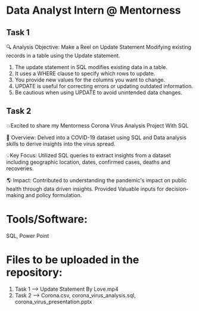 
# Data Analyst Intern @ Mentorness


## Task 1

🔍 Analysis Objective: Make a Reel on Update Statement Modifying existing records in a table using the Update statement.

1. The update statement in SQL modifies existing data in a table.
2. It uses a WHERE clause to specify which rows to update.
3. You provide new values for the columns you want to change.
4. UPDATE is useful for correcting errors or updating outdated information.
5. Be cautious when using UPDATE to avoid unintended data changes.


## Task 2

💥Excited to share my Mentorness Corona Virus Analysis Project With SQL

🚀 Overview:
 Delved into a COVID-19 dataset using SQL and Data analysis skills to derive insights into the virus spread.

💡Key Focus:
 Utilized SQL queries to extract insights from a dataset including geographic location, dates, confirmed cases, deaths and recoveries.

🌎 Impact:
 Contributed to understanding the pandemic's impact on public health through data driven insights.
Provided Valuable inputs for decision-making and policy formulation.


# Tools/Software:
SQL, Power Point

# Files to be uploaded in the repository:

  1. Task 1 --> Update Statement By Love.mp4
  2. Task 2 --> Corona.csv, corona_virus_analysis.sql, corona_virus_presentation.pptx

